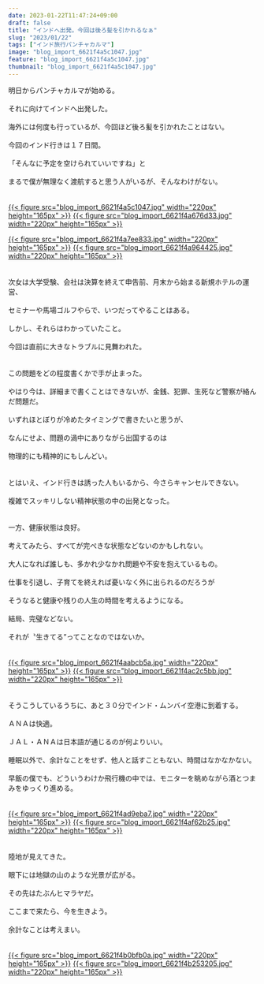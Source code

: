 ```yaml
---
date: 2023-01-22T11:47:24+09:00
draft: false
title: "インドへ出発。今回は後ろ髪を引かれるなぁ"
slug: "2023/01/22"
tags: ["インド旅行パンチャカルマ"]
image: "blog_import_6621f4a5c1047.jpg"
feature: "blog_import_6621f4a5c1047.jpg"
thumbnail: "blog_import_6621f4a5c1047.jpg"
---
```

<p>明日からパンチャカルマが始める。<br/><br/>それに向けてインドへ出発した。<br/><br/>海外には何度も行っているが、今回ほど後ろ髪を引かれたことはない。<br/><br/>今回のインド行きは１７日間。<br/><br/>「そんなに予定を空けられていいですね」と<br/><br/>まるで僕が無理なく渡航すると思う人がいるが、そんなわけがない。<br/><br/><br/><a href="blog_import_6621f4a5c1047.jpg">{{< figure src="blog_import_6621f4a5c1047.jpg" width="220px" height="165px" >}}</a> <a href="blog_import_6621f4a676d33.jpg">{{< figure src="blog_import_6621f4a676d33.jpg" width="220px" height="165px" >}}</a></p><p><a href="blog_import_6621f4a7ee833.jpg">{{< figure src="blog_import_6621f4a7ee833.jpg" width="220px" height="165px" >}}</a> <a href="blog_import_6621f4a964425.jpg">{{< figure src="blog_import_6621f4a964425.jpg" width="220px" height="165px" >}}</a><br/><br/><br/>次女は大学受験、会社は決算を終えて申告前、月末から始まる新規ホテルの運営、<br/><br/>セミナーや馬場ゴルフやらで、いつだってやることはある。<br/><br/>しかし、それらはわかっていたこと。<br/><br/>今回は直前に大きなトラブルに見舞われた。<br/><br/><br/>この問題をどの程度書くかで手が止まった。<br/><br/>やはり今は、詳細まで書くことはできないが、金銭、犯罪、生死など警察が絡んだ問題だ。<br/><br/>いずれほとぼりが冷めたタイミングで書きたいと思うが、<br/><br/>なんにせよ、問題の渦中にありながら出国するのは<br/><br/>物理的にも精神的にもしんどい。<br/><br/><br/>とはいえ、インド行きは誘った人もいるから、今さらキャンセルできない。<br/><br/>複雑でスッキリしない精神状態の中の出発となった。<br/><br/><br/>一方、健康状態は良好。<br/><br/>考えてみたら、すべてが完ぺきな状態などないのかもしれない。<br/><br/>大人になれば誰しも、多かれ少なかれ問題や不安を抱えているもの。<br/><br/>仕事を引退し、子育てを終えれば憂いなく外に出られるのだろうが<br/><br/>そうなると健康や残りの人生の時間を考えるようになる。<br/><br/>結局、完璧などない。<br/><br/>それが〝生きてる”ってことなのではないか。<br/><br/><br/><a href="blog_import_6621f4aabcb5a.jpg">{{< figure src="blog_import_6621f4aabcb5a.jpg" width="220px" height="165px" >}}</a> <a href="blog_import_6621f4ac2c5bb.jpg">{{< figure src="blog_import_6621f4ac2c5bb.jpg" width="220px" height="165px" >}}</a><br/><br/><br/>そうこうしているうちに、あと３０分でインド・ムンバイ空港に到着する。<br/><br/>ＡＮＡは快適。<br/><br/>ＪＡＬ・ＡＮＡは日本語が通じるのが何よりいい。<br/><br/>睡眠以外で、余計なことをせず、他人と話すこともない、時間はなかなかない。<br/><br/>早飯の僕でも、どういうわけか飛行機の中では、モニターを眺めながら酒とつまみをゆっくり進める。<br/><br/><br/><a href="blog_import_6621f4ad9eba7.jpg">{{< figure src="blog_import_6621f4ad9eba7.jpg" width="220px" height="165px" >}}</a> <a href="blog_import_6621f4af62b25.jpg">{{< figure src="blog_import_6621f4af62b25.jpg" width="220px" height="165px" >}}</a><br/><br/><br/>陸地が見えてきた。<br/><br/>眼下には地獄の山のような光景が広がる。<br/><br/>その先はたぶんヒマラヤだ。<br/> <br/>ここまで来たら、今を生きよう。<br/><br/>余計なことは考えまい。<br/><br/><br/><a href="blog_import_6621f4b0bfb0a.jpg">{{< figure src="blog_import_6621f4b0bfb0a.jpg" width="220px" height="165px" >}}</a> <a href="blog_import_6621f4b253205.jpg">{{< figure src="blog_import_6621f4b253205.jpg" width="220px" height="165px" >}}</a><br/><br/><br/><br/> </p>

